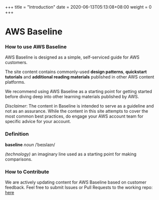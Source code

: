 +++
title = "Introduction"
date =  2020-06-13T05:13:08+08:00
weight = 0
+++

# AWS Baseline

### How to use AWS Baseline

AWS Baseline is designed as a simple, self-serviced guide for AWS customers.

The site content contains commonly-used **design patterns**, **quickstart tutorials** and **additional reading materials** published in other AWS content platforms.  

We recommend using AWS Baseline as a starting point for getting started before diving deep into other learning materials published by AWS. 


_Disclaimer_: The content in Baseline is intended to serve as a guideline and not as an assurance. While the content in this site attempts to cover the most common best practices, do engage your AWS account team for specific advice for your account. 

### Definition

**baseline** 
	*noun* 
	/ˈbeɪslaɪn/

*(technology)* an imaginary line used as a starting point for making comparisons.

<!-- ![seabaseline](img/sealevelbaseline.png)

(credit: researchgate.net)
 -->

### How to Contribute 

We are actively updating content for AWS Baseline based on customer feedback. Feel free to submit Issues or Pull Requests to the working repo: [here](https://github.com/czhc/awsbaseline/pulls)

